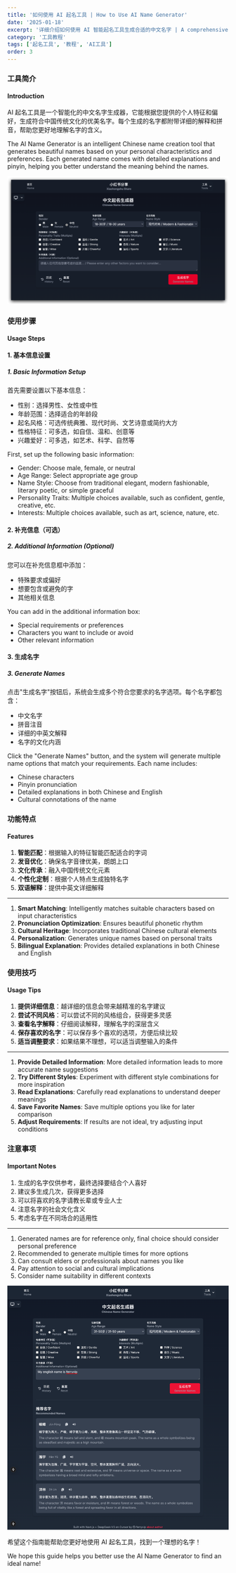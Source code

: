 ```yaml
---
title: '如何使用 AI 起名工具 | How to Use AI Name Generator'
date: '2025-01-18'
excerpt: '详细介绍如何使用 AI 智能起名工具生成合适的中文名字 | A comprehensive guide on using AI Name Generator to create suitable Chinese names'
category: '工具教程'
tags: ['起名工具', '教程', 'AI工具']
order: 3
---
```


### 工具简介
#### Introduction

AI 起名工具是一个智能化的中文名字生成器，它能根据您提供的个人特征和偏好，生成符合中国传统文化的优美名字。每个生成的名字都附带详细的解释和拼音，帮助您更好地理解名字的含义。

The AI Name Generator is an intelligent Chinese name creation tool that generates beautiful names based on your personal characteristics and preferences. Each generated name comes with detailed explanations and pinyin, helping you better understand the meaning behind the names.

![起名工具界面](https://raw.githubusercontent.com/strawferry/GSS/master/uPic/20250121/11-35-32-afItcA.png)

### 使用步骤
#### Usage Steps

#### 1. 基本信息设置
##### 1. Basic Information Setup

首先需要设置以下基本信息：
- 性别：选择男性、女性或中性
- 年龄范围：选择适合的年龄段
- 起名风格：可选传统典雅、现代时尚、文艺诗意或简约大方
- 性格特征：可多选，如自信、温和、创意等
- 兴趣爱好：可多选，如艺术、科学、自然等

First, set up the following basic information:
- Gender: Choose male, female, or neutral
- Age Range: Select appropriate age group
- Name Style: Choose from traditional elegant, modern fashionable, literary poetic, or simple graceful
- Personality Traits: Multiple choices available, such as confident, gentle, creative, etc.
- Interests: Multiple choices available, such as art, science, nature, etc.

#### 2. 补充信息（可选）
##### 2. Additional Information (Optional)

您可以在补充信息框中添加：
- 特殊要求或偏好
- 想要包含或避免的字
- 其他相关信息

You can add in the additional information box:
- Special requirements or preferences
- Characters you want to include or avoid
- Other relevant information

#### 3. 生成名字
##### 3. Generate Names

点击"生成名字"按钮后，系统会生成多个符合您要求的名字选项。每个名字都包含：
- 中文名字
- 拼音注音
- 详细的中英文解释
- 名字的文化内涵

Click the "Generate Names" button, and the system will generate multiple name options that match your requirements. Each name includes:
- Chinese characters
- Pinyin pronunciation
- Detailed explanations in both Chinese and English
- Cultural connotations of the name

### 功能特点
#### Features

1. **智能匹配**：根据输入的特征智能匹配适合的字词
2. **发音优化**：确保名字音律优美，朗朗上口
3. **文化传承**：融入中国传统文化元素
4. **个性化定制**：根据个人特点生成独特名字
5. **双语解释**：提供中英文详细解释

----

1. **Smart Matching**: Intelligently matches suitable characters based on input characteristics
2. **Pronunciation Optimization**: Ensures beautiful phonetic rhythm
3. **Cultural Heritage**: Incorporates traditional Chinese cultural elements
4. **Personalization**: Generates unique names based on personal traits
5. **Bilingual Explanation**: Provides detailed explanations in both Chinese and English

### 使用技巧
#### Usage Tips

1. **提供详细信息**：越详细的信息会带来越精准的名字建议
2. **尝试不同风格**：可以尝试不同的风格组合，获得更多灵感
3. **查看名字解释**：仔细阅读解释，理解名字的深层含义
4. **保存喜欢的名字**：可以保存多个喜欢的选项，方便后续比较
5. **适当调整要求**：如果结果不理想，可以适当调整输入的条件

----

1. **Provide Detailed Information**: More detailed information leads to more accurate name suggestions
2. **Try Different Styles**: Experiment with different style combinations for more inspiration
3. **Read Explanations**: Carefully read explanations to understand deeper meanings
4. **Save Favorite Names**: Save multiple options you like for later comparison
5. **Adjust Requirements**: If results are not ideal, try adjusting input conditions

### 注意事项
#### Important Notes

1. 生成的名字仅供参考，最终选择要结合个人喜好
2. 建议多生成几次，获得更多选择
3. 可以将喜欢的名字请教长辈或专业人士
4. 注意名字的社会文化含义
5. 考虑名字在不同场合的适用性

----

1. Generated names are for reference only, final choice should consider personal preference
2. Recommended to generate multiple times for more options
3. Can consult elders or professionals about names you like
4. Pay attention to social and cultural implications
5. Consider name suitability in different contexts

![名字示例](https://raw.githubusercontent.com/strawferry/GSS/master/uPic/20250121/11-37-35-boZuq9.png)

希望这个指南能帮助您更好地使用 AI 起名工具，找到一个理想的名字！

We hope this guide helps you better use the AI Name Generator to find an ideal name! 
